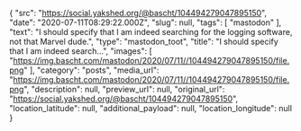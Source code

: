 {
  "src": "https://social.yakshed.org/@bascht/104494279047895150",
  "date": "2020-07-11T08:29:22.000Z",
  "slug": null,
  "tags": [
    "mastodon"
  ],
  "text": "I should specify that I am indeed searching for the logging software, not that Marvel dude.",
  "type": "mastodon_toot",
  "title": "I should specify that I am indeed search…",
  "images": [
    "https://img.bascht.com/mastodon/2020/07/11//104494279047895150/file.png"
  ],
  "category": "posts",
  "media_url": "https://img.bascht.com/mastodon/2020/07/11//104494279047895150/file.png",
  "description": null,
  "preview_url": null,
  "original_url": "https://social.yakshed.org/@bascht/104494279047895150",
  "location_latitude": null,
  "additional_payload": null,
  "location_longitude": null
}